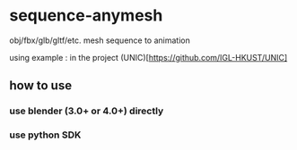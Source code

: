 # sequence-anymesh

obj/fbx/glb/gltf/etc. mesh sequence to animation 

using example : in the project (UNIC)[https://github.com/IGL-HKUST/UNIC]

## how to use 

### use blender (3.0+ or 4.0+) directly


### use python SDK
